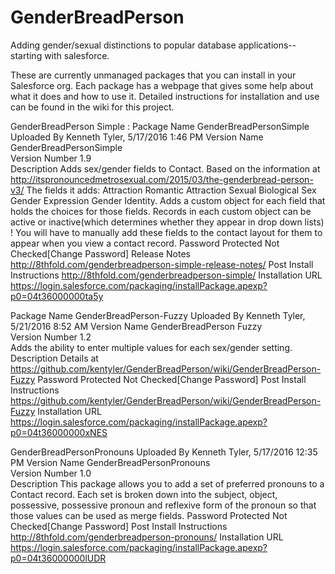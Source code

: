 # GenderBreadPerson
Adding gender/sexual distinctions to popular database applications--starting with salesforce.

These are currently unmanaged packages that you can install in your Salesforce org. Each package has a webpage that gives some help about what it does and how to use it.
Detailed instructions for installation and use can be found in the wiki for this project.

GenderBreadPerson Simple : Package Name	GenderBreadPersonSimple	Uploaded By	Kenneth Tyler,   5/17/2016 1:46 PM
Version Name	GenderBreadPersonSimple	 	 
Version Number	1.9		
Description	Adds sex/gender fields to Contact. Based on the information at http://itspronouncedmetrosexual.com/2015/03/the-genderbread-person-v3/ The fields it adds: Attraction Romantic Attraction Sexual Biological Sex Gender Expression Gender Identity. Adds a custom object for each field that holds the choices for those fields. Records in each custom object can be active or inactive(which determines whether they appear in drop down lists) ! You will have to manually add these fields to the contact layout for them to appear when you view a contact record.	Password Protected	Not Checked[Change Password]
Release Notes	http://8thfold.com/genderbreadperson-simple-release-notes/
Post Install Instructions	http://8thfold.com/genderbreadperson-simple/
Installation URL	https://login.salesforce.com/packaging/installPackage.apexp?p0=04t36000000ta5y

Package Name	GenderBreadPerson-Fuzzy	Uploaded By	Kenneth Tyler,   5/21/2016 8:52 AM
Version Name	GenderBreadPerson Fuzzy	 	 
Version Number	1.2		
Adds the ability to enter multiple values for each sex/gender setting. Description	Details at https://github.com/kentyler/GenderBreadPerson/wiki/GenderBreadPerson-Fuzzy	Password Protected	Not Checked[Change Password]
Post Install Instructions	https://github.com/kentyler/GenderBreadPerson/wiki/GenderBreadPerson-Fuzzy
Installation URL	https://login.salesforce.com/packaging/installPackage.apexp?p0=04t36000000xNES

GenderBreadPersonPronouns	Uploaded By	Kenneth Tyler,   5/17/2016 12:35 PM
Version Name	GenderBreadPersonPronouns	 	 
Version Number	1.0		
Description	This package allows you to add a set of preferred pronouns to a Contact record. Each set is broken down into the subject, object, possessive, possessive pronoun and reflexive form of the pronoun so that those values can be used as merge fields.	Password Protected	Not Checked[Change Password]
Post Install Instructions	http://8thfold.com/genderbreadperson-pronouns/
Installation URL	https://login.salesforce.com/packaging/installPackage.apexp?p0=04t36000000lUDR
